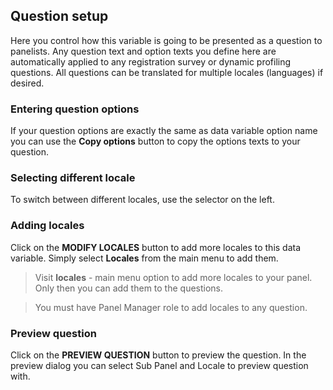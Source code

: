 ## Question setup

Here you control how this variable is going to be presented as a question to panelists. Any question text and option texts you define here are automatically applied to any registration survey or dynamic profiling questions. All questions can be translated for multiple locales (languages) if desired.

### Entering question options
If your question options are exactly the same as data variable option name you can use the **Copy options** button to copy the options texts to your question.

### Selecting different locale
To switch between different locales, use the selector on the left.

### Adding locales
Click on the **MODIFY LOCALES** button to add more locales to this data variable. Simply select **Locales** from the main menu to add them. 

> Visit **locales** - main menu option to add more locales to your panel. Only then you can add them to the questions.

> You must have Panel Manager role to add locales to any question.

### Preview question
Click on the **PREVIEW QUESTION** button to preview the question. In the preview dialog you can select Sub Panel and Locale to preview question with.
